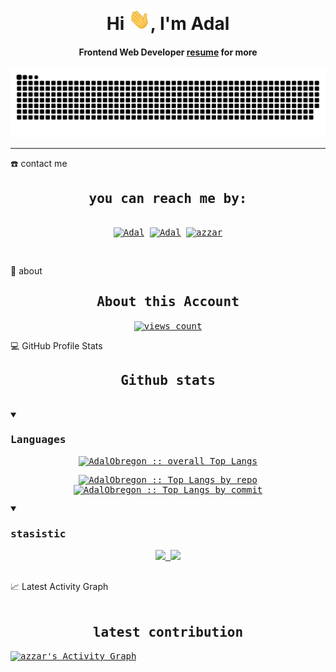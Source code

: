 <div align="center">
<h1 align="center">Hi <img width="35" src="https://github.com/AdalObregon/AdalObregon/blob/main/assets/img/waving.gif">, I'm Adal</h1>
<h4 align="center">Frontend Web Developer  <a href="https://github.com/AdalObregon/AdalObregon/blob/main/assets/doc/adal_resume.pdf" target="_blank">resume</a> for more</h4>
</div>

<div align="center">
  <a href="https://AdalObregon.github.io/AdalObregon/">
  <img  src="https://github.com/AdalObregon/AdalObregon/blob/main/assets/img/grid-snake.svg"
       alt="snake" /></a>
</div>

-----
  <summary>☎️ contact me</summary>
<div>
  <samp>
    <h2 align="center">you can reach me by:</h2>
    <p align="center">
      <br/>
      <a href="https://www.linkedin.com/in/adal-obregon/" target="blank"><img align="center"
         src="https://img.shields.io/badge/linkedin-%231DA1F2.svg?style=for-the-badge&logo=linkedin&logoColor=white"
         alt="Adal" height="30"/></a>
      <a href="https://twitter.com/adalobregon" target="blank"><img align="center"
        src="https://img.shields.io/badge/twitter-1DA1F2.svg?style=for-the-badge&logo=twitter&logoColor=white"
        alt="Adal" height="30"/></a>
      <a href="https://twitter.com/siapa_hayosiapa" target="blank"><img align="center"
        src="https://img.shields.io/badge/Discord-5865F2?style=for-the-badge&logo=discord&logoColor=white"
        alt="azzar" height="30"/></a>
    </p>
      <br>
    </p>
  </samp>
</div>


  <summary>🧮 about</summary>
<div>
<samp>
<h2 align="center">About this Account</h2>
 <p align="center">
  <a href="github.com/AdalObregon" target="blank"><img align="center" 
     src="https://komarev.com/ghpvc/?username=AdalObregon&style=for-the-badge&label=PROFILE+VIEWS" height="25"
     alt="views count" /></a>

  </p>

 </samp>
</div>

  <summary>💻 GitHub Profile Stats</summary>
  <div>
  <samp>
    <h2 align="center"> Github stats </h2>
      <br/>
    <details open>
  <summary><h3>Languages</h3></summary>
            <p align="center">
        <a href="https://github.com/AdalObregon/">
          <img src="https://github-readme-stats.vercel.app/api/top-langs/?username=AdalObregon&langs_count=6&theme=gruvbox&layout=compact&hide_border=true"
          alt="AdalObregon :: overall Top Langs " /></a>
      </p>
        <p align="center">
          <a href="https://github.com/AdalObregon/">
          <img width="45%" src="https://github-profile-summary-cards.vercel.app/api/cards/repos-per-language?username=AdalObregon&theme=gruvbox&layout=compact&hide_border=true"
          alt="AdalObregon :: Top Langs by repo" />
          <img width="45%" src="https://github-profile-summary-cards.vercel.app/api/cards/most-commit-language?username=AdalObregon&theme=gruvbox&layout=compact&hide_border=true"
          alt="AdalObregon :: Top Langs by commit" />
          </a>
        </p>
    <details open>
  <summary><h3>stasistic</h3></summary>
        <p align="center">
          <a href="https://github.com/AdalObregon/">
          <img width="49.5%" src="https://github-readme-stats.vercel.app/api?username=AdalObregon&show_icons=true&theme=gruvbox&hide_border=true" />
          <img width="49.5%" src="https://github-readme-streak-stats.herokuapp.com/?user=AdalObregon&theme=gruvbox&hide_border=true" />
          </a>
       </p>
     <br>
     </samp>
  </div>    
</details>

  <summary>📈 Latest Activity Graph</summary>
  <samp>
  <br/>
  <h2 align="center"> latest contribution </h2>
<a href="https://github.com/ashutosh00710/github-readme-activity-graph">
  <img alt="azzar's Activity Graph" src="https://activity-graph.herokuapp.com/graph/?username=AdalObregon&bg_color=000&color=fff&line=00E676&point=fff&hide_border=true" /></a>
<br/>
  </samp>

